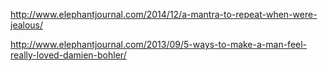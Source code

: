 <a href="http://www.elephantjournal.com/2014/12/a-mantra-to-repeat-when-were-jealous/" target="_blank">http://www.elephantjournal.com/2014/12/a-mantra-to-repeat-when-were-jealous/</a>

<a href="http://www.elephantjournal.com/2013/09/5-ways-to-make-a-man-feel-really-loved-damien-bohler/" target="_blank">http://www.elephantjournal.com/2013/09/5-ways-to-make-a-man-feel-really-loved-damien-bohler/</a>
